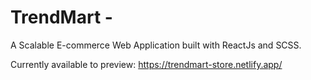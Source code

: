 # TrendMart - 

A Scalable E-commerce Web Application built with ReactJs and SCSS.

Currently available to preview:
https://trendmart-store.netlify.app/